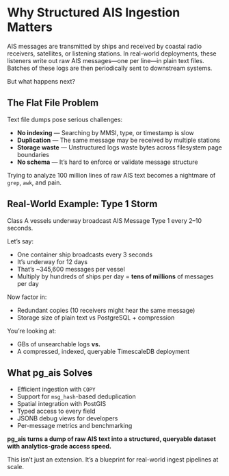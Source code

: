 # Why Structured AIS Ingestion Matters

AIS messages are transmitted by ships and received by coastal radio receivers, satellites, or listening stations. In real-world deployments, these listeners write out raw AIS messages—one per line—in plain text files. Batches of these logs are then periodically sent to downstream systems.

But what happens next?

## The Flat File Problem

Text file dumps pose serious challenges:
- **No indexing** — Searching by MMSI, type, or timestamp is slow
- **Duplication** — The same message may be received by multiple stations
- **Storage waste** — Unstructured logs waste bytes across filesystem page boundaries
- **No schema** — It’s hard to enforce or validate message structure

Trying to analyze 100 million lines of raw AIS text becomes a nightmare of `grep`, `awk`, and pain.

## Real-World Example: Type 1 Storm

Class A vessels underway broadcast AIS Message Type 1 every 2–10 seconds.

Let’s say:
- One container ship broadcasts every 3 seconds
- It’s underway for 12 days
- That’s ~345,600 messages per vessel
- Multiply by hundreds of ships per day = **tens of millions** of messages per day

Now factor in:
- Redundant copies (10 receivers might hear the same message)
- Storage size of plain text vs PostgreSQL + compression

You’re looking at:
- GBs of unsearchable logs **vs.**
- A compressed, indexed, queryable TimescaleDB deployment

## What pg_ais Solves

- Efficient ingestion with `COPY`
- Support for `msg_hash`-based deduplication
- Spatial integration with PostGIS
- Typed access to every field
- JSONB debug views for developers
- Per-message metrics and benchmarking

**pg_ais turns a dump of raw AIS text into a structured, queryable dataset with analytics-grade access speed.**

This isn’t just an extension. It’s a blueprint for real-world ingest pipelines at scale.
